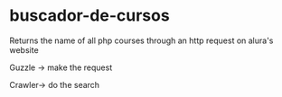# buscador-de-cursos

Returns the name of all php courses through an http request on alura's website


Guzzle -> make the request

Crawler-> do the search
